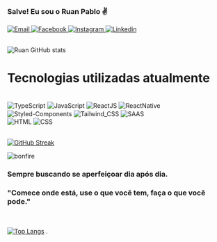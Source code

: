 ### Salve! Eu sou o Ruan Pablo ✌️

<div style={{display: 'flex', flex-direction: 'row'}}>
    <a href="mailto:ruangoio01@gmail.com">
        <img alt="Email" src="https://img.shields.io/badge/Gmail-D14836?style=for-the-badge&logo=gmail&logoColor=white"/>
     </a>
    <a href="https://www.facebook.com/ruan.gomesrocha.7/">
        <img alt="Facebook" src="https://img.shields.io/badge/Facebook-1877F2?style=for-the-badge&logo=facebook&logoColor=white"/>
    </a>
    <a href="#">
        <img alt="Instagram" src="https://img.shields.io/badge/Instagram-E4405F?style=for-the-badge&logo=instagram&logoColor=white"/>
    </a>
    <a href="https://www.linkedin.com/in/ruan-pablo-gomes-rocha-8a4969236/">
        <img alt="Linkedin" src="https://img.shields.io/badge/LinkedIn-0077B5?style=for-the-badge&logo=linkedin&logoColor=white"/>
    </a>
</div>

</br>

![Ruan GitHub stats](https://github-readme-stats.vercel.app/api?username=1SyuLi&theme=synthwave)

# Tecnologias utilizadas atualmente

<div style="display: inline-block"> <br/>
    <img  align="center" alt="TypeScript" src="https://img.shields.io/badge/TypeScript-007ACC?style=for-the-badge&logo=typescript&logoColor=white"/>
    <img  align="center" alt="JavaScript" src="https://img.shields.io/badge/JavaScript-F7DF1E?style=for-the-badge&logo=javascript&logoColor=black"/>
    <img  align="center" alt="ReactJS" src="https://img.shields.io/badge/React-20232A?style=for-the-badge&logo=react&logoColor=61DAFB"/>
    <img  align="center" alt="ReactNative" src="https://img.shields.io/badge/React_Native-20232A?style=for-the-badge&logo=react&logoColor=61DAFB"/>
    </br>
    <img  align="center" alt="Styled-Components" src="https://img.shields.io/badge/styled--components-DB7093?style=for-the-badge&logo=styled-components&logoColor=white"/>
    <img  align="center" alt="Tailwind_CSS" src="https://img.shields.io/badge/Tailwind_CSS-38B2AC?style=for-the-badge&logo=tailwind-css&logoColor=white"/>
    <img  align="center" alt="SAAS" src="https://img.shields.io/badge/Sass-CC6699?style=for-the-badge&logo=sass&logoColor=white"/>
    </br>
    <img  align="center" alt="HTML" src="https://img.shields.io/badge/HTML5-E34F26?style=for-the-badge&logo=html5&logoColor=white"/>
    <img  align="center" alt="CSS" src="https://img.shields.io/badge/CSS3-1572B6?style=for-the-badge&logo=css3&logoColor=white"/>
    
</div></br></br>

[![GitHub Streak](http://github-readme-streak-stats.herokuapp.com?user=1SyuLi&theme=radical&date_format=M%20j%5B%2C%20Y%5D)](https://git.io/streak-stats)

![bonfire](https://64.media.tumblr.com/d399df8f60eceeaad289f75804ff8e5a/tumblr_o5bue5GcrB1tgzy56o2_250.gifv)
### Sempre buscando se aperfeiçoar dia após dia.
### "Comece onde está, use o que você tem, faça o que você pode."
</br></br>
[![Top Langs](https://github-readme-stats.vercel.app/api/top-langs/?username=1SyuLi&layout=compact)](https://github.com/anuraghazra/github-readme-stats)
.
